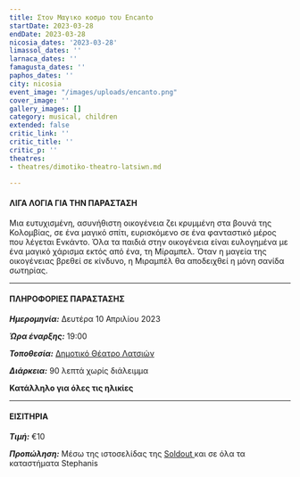 ```yaml
---
title: Στον Μαγικo κoσμο του Encanto
startDate: 2023-03-28
endDate: 2023-03-28
nicosia_dates: '2023-03-28'
limassol_dates: ''
larnaca_dates: ''
famagusta_dates: ''
paphos_dates: ''
city: nicosia
event_image: "/images/uploads/encanto.png"
cover_image: ''
gallery_images: []
category: musical, children
extended: false
critic_link: ''
critic_title: ''
critic_p: ''
theatres:
- theatres/dimotiko-theatro-latsiwn.md

---
```

#### ΛΙΓΑ ΛΟΓΙΑ ΓΙΑ ΤΗΝ ΠΑΡΑΣΤΑΣΗ

Μια ευτυχισμένη, ασυνήθιστη οικογένεια ζει κρυμμένη στα βουνά της Κολομβίας, σε ένα μαγικό σπίτι, ευρισκόμενο σε ένα φανταστικό μέρος που λέγεται Ενκάντο. Όλα τα παιδιά στην οικογένεια είναι ευλογημένα με ένα μαγικό χάρισμα εκτός από ένα, τη Μίραμπελ. Όταν η μαγεία της οικογένειας βρεθεί σε κίνδυνο, η Μιραμπέλ θα αποδειχθεί η μόνη σανίδα σωτηρίας.

***

#### ΠΛΗΡΟΦΟΡΙΕΣ ΠΑΡΑΣΤΑΣΗΣ

**_Ημερομηνία:_** Δευτέρα 10 Απριλίου 2023

**_Ώρα έναρξης:_** 19:00

**_Τοποθεσία:_** [Δημοτικό Θέατρο Λατσιών](?#map)

**_Διάρκεια:_** 90 λεπτά χωρίς διάλειμμα 

**Κατάλληλο για όλες τις ηλικίες**

***

#### ΕΙΣΙΤΗΡΙΑ

**_Τιμή:_** €10

**_Προπώληση:_** Μέσω της ιστοσελίδας της [Soldout ](https://www.soldoutticketbox.com/ston-magiko-kosmo-tou-encanto-apr-2013/?lang=el)και σε όλα τα καταστήματα Stephanis
